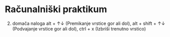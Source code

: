 # Računalniški praktikum
2. domača naloga
alt + ↑↓ (Premikanje vrstice gor ali dol), alt + shift + ↑↓ (Podvajanje vrstice gor ali dol), ctrl + x (Izbriši trenutno vrstico)
